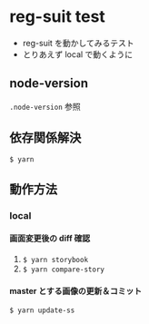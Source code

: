 # reg-suit test
- reg-suit を動かしてみるテスト
- とりあえず local で動くように

## node-version
`.node-version` 参照

## 依存関係解決
`$ yarn`

## 動作方法
### local
#### 画面変更後の diff 確認
1. `$ yarn storybook`
2. `$ yarn compare-story`

#### master とする画像の更新＆コミット
`$ yarn update-ss`
